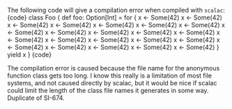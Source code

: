 The following code will give a compilation error when compiled with `scalac`:
{code}
class Foo {
  def foo: Option[Int] = for {
    x <- Some(42)
    x <- Some(42)
    x <- Some(42)
    x <- Some(42)
    x <- Some(42)
    x <- Some(42)
    x <- Some(42)
    x <- Some(42)
    x <- Some(42)
    x <- Some(42)
    x <- Some(42)
    x <- Some(42)
    x <- Some(42)
    x <- Some(42)
    x <- Some(42)
    x <- Some(42)
    x <- Some(42)
    x <- Some(42)
    x <- Some(42)
    x <- Some(42)
    x <- Some(42)
    x <- Some(42)
  } yield x
}
{code}

The compilation error is caused because the file name for the anonymous function class gets too long. I know this really is a limitation of most file systems, and not caused directly by scalac, but it would be nice if scalac could limit the length of the class file names it generates in some way.
Duplicate of SI-674.
